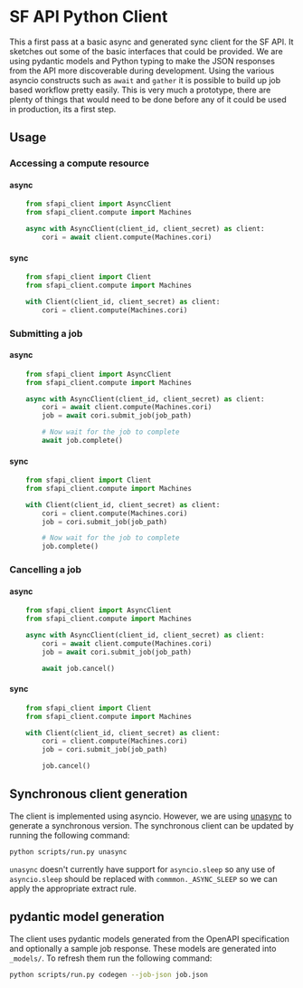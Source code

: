 # SF API Python Client

This a first pass at a basic async and generated sync client for the SF API. It sketches out some of the basic interfaces that could be provided. We are using pydantic models and Python typing to make the JSON responses from the API more discoverable during development. Using the various asyncio constructs such as `await` and `gather` it is possible to build up job based workflow pretty easily. This is very much a prototype, there are plenty of things that would need to be done before any of it could be used in production, its a first step.

## Usage

### Accessing a compute resource

#### async

```python
    from sfapi_client import AsyncClient
    from sfapi_client.compute import Machines

    async with AsyncClient(client_id, client_secret) as client:
        cori = await client.compute(Machines.cori)

```

#### sync

```python
    from sfapi_client import Client
    from sfapi_client.compute import Machines

    with Client(client_id, client_secret) as client:
        cori = client.compute(Machines.cori)
```


### Submitting a job

#### async

```python
    from sfapi_client import AsyncClient
    from sfapi_client.compute import Machines

    async with AsyncClient(client_id, client_secret) as client:
        cori = await client.compute(Machines.cori)
        job = await cori.submit_job(job_path)

        # Now wait for the job to complete
        await job.complete()
```

#### sync

```python
    from sfapi_client import Client
    from sfapi_client.compute import Machines

    with Client(client_id, client_secret) as client:
        cori = client.compute(Machines.cori)
        job = cori.submit_job(job_path)

        # Now wait for the job to complete
        job.complete()
```

### Cancelling a job

#### async

```python
    from sfapi_client import AsyncClient
    from sfapi_client.compute import Machines

    async with AsyncClient(client_id, client_secret) as client:
        cori = await client.compute(Machines.cori)
        job = await cori.submit_job(job_path)

        await job.cancel()
```

#### sync

```python
    from sfapi_client import Client
    from sfapi_client.compute import Machines

    with Client(client_id, client_secret) as client:
        cori = client.compute(Machines.cori)
        job = cori.submit_job(job_path)

        job.cancel()
```

## Synchronous client generation

The client is implemented using asyncio. However, we are using [unasync](https://github.com/python-trio/unasync)
to generate a synchronous version. The synchronous client can be updated by running the following command:

```bash
python scripts/run.py unasync
```

`unasync` doesn't currently have support for `asyncio.sleep` so any use of `asyncio.sleep` should be replaced with
`commmon._ASYNC_SLEEP` so we can apply the appropriate extract rule.

## pydantic model generation

The client uses pydantic models generated from the OpenAPI specification and optionally a sample job response. These
models are generated into `_models/`. To refresh them run the following command:

```bash
python scripts/run.py codegen --job-json job.json
```

